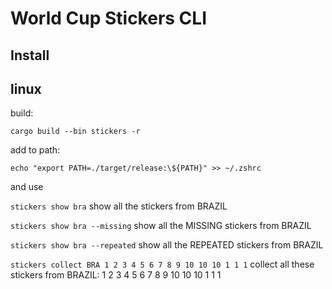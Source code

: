 # World Cup Stickers CLI

## Install 

## linux

build: 

```cargo build --bin stickers -r```

add to path: 

```echo "export PATH=./target/release:\${PATH}" >> ~/.zshrc```

and use

```stickers show bra``` 
show all the stickers from BRAZIL

```stickers show bra --missing```
show all the MISSING stickers from BRAZIL

```stickers show bra --repeated```
show all the REPEATED stickers from BRAZIL

```stickers collect BRA 1 2 3 4 5 6 7 8 9 10 10 10 1 1 1``` 
collect all these stickers from BRAZIL: 1 2 3 4 5 6 7 8 9 10 10 10 1 1 1